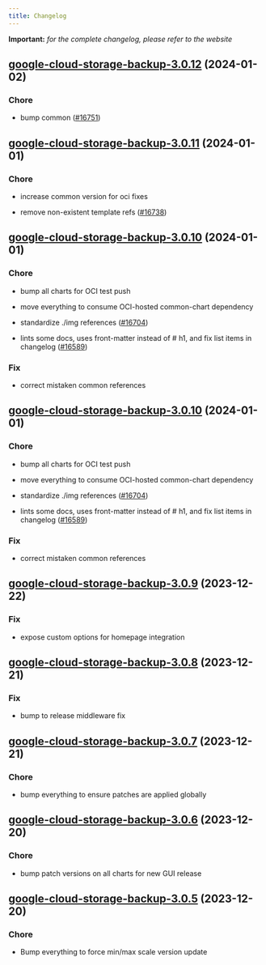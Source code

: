 ```yaml
---
title: Changelog
---
```


**Important:**
*for the complete changelog, please refer to the website*



## [google-cloud-storage-backup-3.0.12](https://github.com/truecharts/charts/compare/google-cloud-storage-backup-3.0.11...google-cloud-storage-backup-3.0.12) (2024-01-02)

### Chore



- bump common ([#16751](https://github.com/truecharts/charts/issues/16751))


## [google-cloud-storage-backup-3.0.11](https://github.com/truecharts/charts/compare/google-cloud-storage-backup-3.0.10...google-cloud-storage-backup-3.0.11) (2024-01-01)

### Chore



- increase common version for oci fixes

- remove non-existent template refs ([#16738](https://github.com/truecharts/charts/issues/16738))


## [google-cloud-storage-backup-3.0.10](https://github.com/truecharts/charts/compare/google-cloud-storage-backup-3.0.9...google-cloud-storage-backup-3.0.10) (2024-01-01)

### Chore



- bump all charts for OCI test push

- move everything to consume OCI-hosted common-chart dependency

- standardize ./img references ([#16704](https://github.com/truecharts/charts/issues/16704))

- lints some docs, uses front-matter instead of # h1, and fix list items in changelog ([#16589](https://github.com/truecharts/charts/issues/16589))

### Fix



- correct mistaken common references


## [google-cloud-storage-backup-3.0.10](https://github.com/truecharts/charts/compare/google-cloud-storage-backup-3.0.9...google-cloud-storage-backup-3.0.10) (2024-01-01)

### Chore



- bump all charts for OCI test push

- move everything to consume OCI-hosted common-chart dependency

- standardize ./img references ([#16704](https://github.com/truecharts/charts/issues/16704))

- lints some docs, uses front-matter instead of # h1, and fix list items in changelog ([#16589](https://github.com/truecharts/charts/issues/16589))

### Fix



- correct mistaken common references
## [google-cloud-storage-backup-3.0.9](https://github.com/truecharts/charts/compare/google-cloud-storage-backup-3.0.8...google-cloud-storage-backup-3.0.9) (2023-12-22)

### Fix

- expose custom options for homepage integration

## [google-cloud-storage-backup-3.0.8](https://github.com/truecharts/charts/compare/google-cloud-storage-backup-3.0.7...google-cloud-storage-backup-3.0.8) (2023-12-21)

### Fix

- bump to release middleware fix

## [google-cloud-storage-backup-3.0.7](https://github.com/truecharts/charts/compare/google-cloud-storage-backup-3.0.6...google-cloud-storage-backup-3.0.7) (2023-12-21)

### Chore

- bump everything to ensure patches are applied globally

## [google-cloud-storage-backup-3.0.6](https://github.com/truecharts/charts/compare/google-cloud-storage-backup-3.0.5...google-cloud-storage-backup-3.0.6) (2023-12-20)

### Chore

- bump patch versions on all charts for new GUI release

## [google-cloud-storage-backup-3.0.5](https://github.com/truecharts/charts/compare/google-cloud-storage-backup-3.0.4...google-cloud-storage-backup-3.0.5) (2023-12-20)

### Chore

- Bump everything to force min/max scale version update


